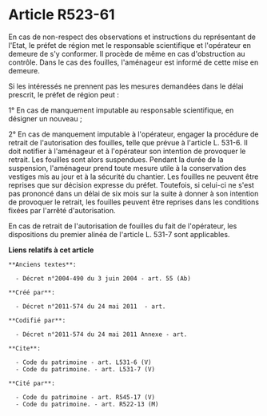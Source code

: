 # Article R523-61

En cas de non-respect des observations et instructions du représentant de l'Etat, le préfet de région met le responsable
scientifique et l'opérateur en demeure de s'y conformer. Il procède de même en cas d'obstruction au contrôle. Dans le cas des
fouilles, l'aménageur est informé de cette mise en demeure. 

Si les intéressés ne prennent pas les mesures demandées dans le délai prescrit, le préfet de région peut : 

1° En cas de manquement imputable au responsable scientifique, en désigner un nouveau ; 

2° En cas de manquement imputable à l'opérateur, engager la procédure de retrait de l'autorisation des fouilles, telle que
prévue à l'article L. 531-6. Il doit notifier à l'aménageur et à l'opérateur son intention de provoquer le retrait. Les
fouilles sont alors suspendues. Pendant la durée de la suspension, l'aménageur prend toute mesure utile à la conservation des
vestiges mis au jour et à la sécurité du chantier. Les fouilles ne peuvent être reprises que sur décision expresse du préfet.
Toutefois, si celui-ci ne s'est pas prononcé dans un délai de six mois sur la suite à donner à son intention de provoquer le
retrait, les fouilles peuvent être reprises dans les conditions fixées par l'arrêté d'autorisation. 

En cas de retrait de l'autorisation de fouilles du fait de l'opérateur, les dispositions du premier alinéa de l'article L.
531-7 sont applicables.

**Liens relatifs à cet article**

	**Anciens textes**:

	  - Décret n°2004-490 du 3 juin 2004 - art. 55 (Ab)

	**Créé par**:

	  - Décret n°2011-574 du 24 mai 2011  - art.

	**Codifié par**:

	  - Décret n°2011-574 du 24 mai 2011 Annexe - art.

	**Cite**:

	  - Code du patrimoine - art. L531-6 (V)
	  - Code du patrimoine. - art. L531-7 (V)

	**Cité par**:

	  - Code du patrimoine - art. R545-17 (V)
	  - Code du patrimoine. - art. R522-13 (M)
